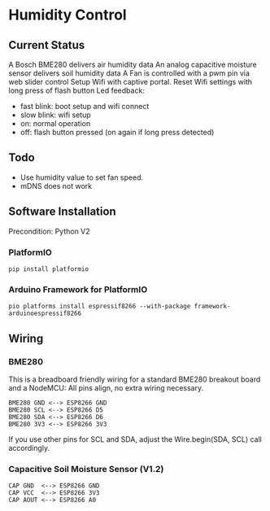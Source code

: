 # Humidity Control

## Current Status

A Bosch BME280 delivers air humidity data
An analog capacitive moisture sensor delivers soil humidity data
A Fan is controlled with a pwm pin via web slider control
Setup Wifi with captive portal.
Reset Wifi settings with long press of flash button
Led feedback:
* fast blink: boot setup and wifi connect
* slow blink: wifi setup
* on: normal operation
* off: flash button pressed (on again if long press detected)

## Todo

* Use humidity value to set fan speed.
* mDNS does not work

## Software Installation

Precondition: Python V2

### PlatformIO

    pip install platformio

### Arduino Framework for PlatformIO

    pio platforms install espressif8266 --with-package framework-arduinoespressif8266

## Wiring

### BME280

This is a breadboard friendly wiring for a standard BME280 breakout board and a NodeMCU:
All pins align, no extra wiring necessary.

    BME280 GND <--> ESP8266 GND
    BME280 SCL <--> ESP8266 D5
    BME280 SDA <--> ESP8266 D6
    BME280 3V3 <--> ESP8266 3V3

If you use other pins for SCL and SDA, adjust the Wire.begin(SDA, SCL) call accordingly.

### Capacitive Soil Moisture Sensor (V1.2)

    CAP GND  <--> ESP8266 GND
    CAP VCC  <--> ESP8266 3V3
    CAP AOUT <--> ESP8266 A0
